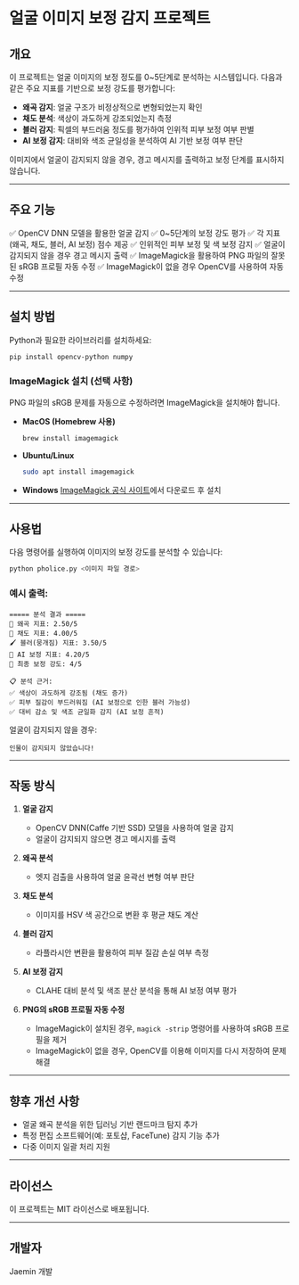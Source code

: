 # 얼굴 이미지 보정 감지 프로젝트

## 개요
이 프로젝트는 얼굴 이미지의 보정 정도를 0~5단계로 분석하는 시스템입니다. 다음과 같은 주요 지표를 기반으로 보정 강도를 평가합니다:

- **왜곡 감지**: 얼굴 구조가 비정상적으로 변형되었는지 확인
- **채도 분석**: 색상이 과도하게 강조되었는지 측정
- **블러 감지**: 픽셀의 부드러움 정도를 평가하여 인위적 피부 보정 여부 판별
- **AI 보정 감지**: 대비와 색조 균일성을 분석하여 AI 기반 보정 여부 판단

이미지에서 얼굴이 감지되지 않을 경우, 경고 메시지를 출력하고 보정 단계를 표시하지 않습니다.

---

## 주요 기능
✅ OpenCV DNN 모델을 활용한 얼굴 감지
✅ 0~5단계의 보정 강도 평가
✅ 각 지표(왜곡, 채도, 블러, AI 보정) 점수 제공
✅ 인위적인 피부 보정 및 색 보정 감지
✅ 얼굴이 감지되지 않을 경우 경고 메시지 출력
✅ ImageMagick을 활용하여 PNG 파일의 잘못된 sRGB 프로필 자동 수정
✅ ImageMagick이 없을 경우 OpenCV를 사용하여 자동 수정

---

## 설치 방법

Python과 필요한 라이브러리를 설치하세요:

```bash
pip install opencv-python numpy
```

### ImageMagick 설치 (선택 사항)
PNG 파일의 sRGB 문제를 자동으로 수정하려면 ImageMagick을 설치해야 합니다.

- **MacOS (Homebrew 사용)**
  ```bash
  brew install imagemagick
  ```
- **Ubuntu/Linux**
  ```bash
  sudo apt install imagemagick
  ```
- **Windows**
  [ImageMagick 공식 사이트](https://imagemagick.org/script/download.php)에서 다운로드 후 설치

---

## 사용법

다음 명령어를 실행하여 이미지의 보정 강도를 분석할 수 있습니다:

```bash
python pholice.py <이미지 파일 경로>
```

### 예시 출력:

```
===== 분석 결과 =====
📏 왜곡 지표: 2.50/5
🎨 채도 지표: 4.00/5
🖌 블러(뭉개짐) 지표: 3.50/5
🤖 AI 보정 지표: 4.20/5
🔎 최종 보정 강도: 4/5

📋 분석 근거:
✅ 색상이 과도하게 강조됨 (채도 증가)
✅ 피부 질감이 부드러워짐 (AI 보정으로 인한 블러 가능성)
✅ 대비 감소 및 색조 균일화 감지 (AI 보정 흔적)
```

얼굴이 감지되지 않을 경우:

```
인물이 감지되지 않았습니다!
```

---

## 작동 방식

1. **얼굴 감지**
   - OpenCV DNN(Caffe 기반 SSD) 모델을 사용하여 얼굴 감지
   - 얼굴이 감지되지 않으면 경고 메시지를 출력

2. **왜곡 분석**
   - 엣지 검출을 사용하여 얼굴 윤곽선 변형 여부 판단

3. **채도 분석**
   - 이미지를 HSV 색 공간으로 변환 후 평균 채도 계산

4. **블러 감지**
   - 라플라시안 변환을 활용하여 피부 질감 손실 여부 측정

5. **AI 보정 감지**
   - CLAHE 대비 분석 및 색조 분산 분석을 통해 AI 보정 여부 평가

6. **PNG의 sRGB 프로필 자동 수정**
   - ImageMagick이 설치된 경우, `magick -strip` 명령어를 사용하여 sRGB 프로필을 제거
   - ImageMagick이 없을 경우, OpenCV를 이용해 이미지를 다시 저장하여 문제 해결

---

## 향후 개선 사항

- 얼굴 왜곡 분석을 위한 딥러닝 기반 랜드마크 탐지 추가
- 특정 편집 소프트웨어(예: 포토샵, FaceTune) 감지 기능 추가
- 다중 이미지 일괄 처리 지원

---

## 라이선스
이 프로젝트는 MIT 라이선스로 배포됩니다.

---

## 개발자
Jaemin 개발
